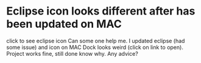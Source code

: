 
# Eclipse icon looks different after has been updated on MAC

click to see eclipse icon
Can some one help me. I updated eclipse (had some issue) and icon on MAC Dock looks weird (click on link to open). Project works fine, still done know why. Any advice?

        